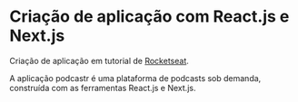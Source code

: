# Criação de aplicação com React.js e Next.js
Criação de aplicação em tutorial de [Rocketseat](https://rocketseat.com.br/).

A aplicação podcastr é uma plataforma de podcasts sob demanda, construída com as ferramentas React.js e Next.js.
